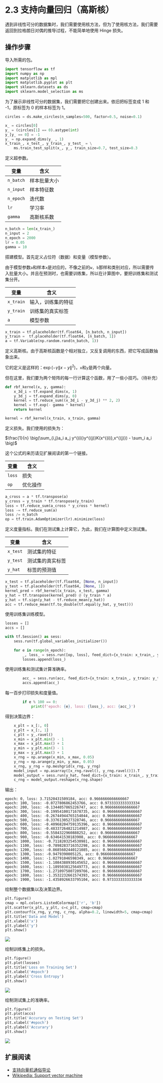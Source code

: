 # 2.3 支持向量回归（高斯核）

遇到非线性可分的数据集时，我们需要使用核方法，但为了使用核方法，我们需要返回到拉格朗日对偶的推导过程，不能简单地使用 Hinge 损失。

## 操作步骤

导入所需的包。

```py
import tensorflow as tf
import numpy as np
import matplotlib as mpl
import matplotlib.pyplot as plt
import sklearn.datasets as ds
import sklearn.model_selection as ms
```

为了展示非线性可分的数据集，我们需要把它创建出来。依旧把标签变成 1 和 -1，原标签为 0 的样本标签为 1。

```py
circles = ds.make_circles(n_samples=500, factor=0.5, noise=0.1)

x_ = circles[0]
y_ = (circles[1] == 0).astype(int)
y_[y_ == 0] = -1
y_ = np.expand_dims(y_ , 1)
x_train_, x_test_, y_train_, y_test_ = \
    ms.train_test_split(x_, y_, train_size=0.7, test_size=0.3
```

定义超参数。

| 变量 | 含义 |
| --- | --- |
| `n_batch` | 样本批量大小 |
| `n_input` | 样本特征数 |
| `n_epoch` | 迭代数 |
| `lr` | 学习率 |
| `gamma` | 高斯核系数 |


```py
n_batch = len(x_train_)
n_input = 2
n_epoch = 2000
lr = 0.05
gamma = 10
```

搭建模型。首先定义占位符（数据）和变量（模型参数）。

由于模型参数`a`和样本`x`是对应的，不像之前的`w, b`那样和类别对应，所以需要传入批量大小。并且在预测时，也需要训练集，所以在计算图中，要把训练集和测试集分开。

| 变量 | 含义 |
| --- | --- |
| `x_train` | 输入，训练集的特征 |
| `y_train` | 训练集的真实标签 |
| `a` | 模型参数 |

```py
x_train = tf.placeholder(tf.float64, [n_batch, n_input])
y_train =  tf.placeholder(tf.float64, [n_batch, 1])
a = tf.Variable(np.random.rand(n_batch, 1))
```

定义高斯核。由于高斯核函数是个相对独立，又反复调用的东西，把它写成函数抽象出来。

它的定义是这样的：$\exp(- \gamma \|x - y\|^2)$，`x`和`y`是两个向量。

但在这里，我们要为两个矩阵的每一行计算这个函数，用了一些小技巧。（待补充）

```py
def rbf_kernel(x, y, gamma):
    x_3d_i = tf.expand_dims(x, 1)
    y_3d_j = tf.expand_dims(y, 0)
    kernel = tf.reduce_sum((x_3d_i - y_3d_j) ** 2, 2)
    kernel = tf.exp(- gamma * kernel)
    return kernel

kernel = rbf_kernel(x_train, x_train, gamma)
```

定义损失。我们使用的损失为：

$\frac{1}{n} \big(\sum_{i,j}a_i a_j y^{(i)}y^{(j)}K(x^{(i)},x^{(j)}) - \sum_i a_i \big)$

这个公式的来历请见扩展阅读的第一个链接。

| 变量 | 含义 |
| --- | --- |
| `loss` | 损失 |
| `op` | 优化操作 |

```py
a_cross = a * tf.transpose(a)
y_cross = y_train * tf.transpose(y_train)
loss = tf.reduce_sum(a_cross * y_cross * kernel)
loss -= tf.reduce_sum(a)
loss /= n_batch
op = tf.train.AdamOptimizer(lr).minimize(loss)
```

定义度量指标。我们在测试集上计算它，为此，我们在计算图中定义测试集。

| 变量 | 含义 |
| --- | --- |
| `x_test` | 测试集的特征 |
| `y_test` | 测试集的真实标签 |
| `y_hat` | 标签的预测值 |

```py
x_test = tf.placeholder(tf.float64, [None, n_input])
y_test = tf.placeholder(tf.float64, [None, 1])
kernel_pred = rbf_kernel(x_train, x_test, gamma)
y_hat = tf.transpose(kernel_pred) @ (y_train * a)
y_hat = tf.sign(y_hat - tf.reduce_mean(y_hat))
acc = tf.reduce_mean(tf.to_double(tf.equal(y_hat, y_test)))
```

使用训练集训练模型。

```py
losses = []
accs = []

with tf.Session() as sess:
    sess.run(tf.global_variables_initializer())
    
    for e in range(n_epoch):
        _, loss_ = sess.run([op, loss], feed_dict={x_train: x_train_, y_train: y_train_})
        losses.append(loss_)
```

使用训练集和测试集计算准确率。

```py
        acc_ = sess.run(acc, feed_dict={x_train: x_train_, y_train: y_train_, x_test: x_test_, y_test: y_test_})
        accs.append(acc_)
```

每一百步打印损失和度量值。

```py
        if e % 100 == 0:
            print(f'epoch: {e}, loss: {loss_}, acc: {acc_}')
```

得到决策边界：

```py
    x_plt = x_[:, 0]
    y_plt = x_[:, 1]
    c_plt = y_.ravel()
    x_min = x_plt.min() - 1
    x_max = x_plt.max() + 1
    y_min = y_plt.min() - 1
    y_max = y_plt.max() + 1
    x_rng = np.arange(x_min, x_max, 0.05)
    y_rng = np.arange(y_min, y_max, 0.05)
    x_rng, y_rng = np.meshgrid(x_rng, y_rng)
    model_input = np.asarray([x_rng.ravel(), y_rng.ravel()]).T
    model_output = sess.run(y_hat, feed_dict={x_train: x_train_, y_train: y_train_, x_test: model_input}).astype(int)
    c_rng = model_output.reshape(x_rng.shape)
```

输出：

```
epoch: 0, loss: 3.71520431509184, acc: 0.9666666666666667
epoch: 100, loss: -0.0727806862453766, acc: 0.9733333333333334
epoch: 200, loss: -0.1344057865226747, acc: 0.9666666666666667
epoch: 300, loss: -0.19954100171678735, acc: 0.9666666666666667
epoch: 400, loss: -0.26744944765154044, acc: 0.9666666666666667
epoch: 500, loss: -0.3376130527328746, acc: 0.9666666666666667
epoch: 600, loss: -0.40968204759135396, acc: 0.9666666666666667
epoch: 700, loss: -0.48337264821214987, acc: 0.9666666666666667
epoch: 800, loss: -0.5584322960888252, acc: 0.9666666666666667
epoch: 900, loss: -0.634641530183908, acc: 0.9666666666666667
epoch: 1000, loss: -0.7118203254530981, acc: 0.9666666666666667
epoch: 1100, loss: -0.7898283716352298, acc: 0.9666666666666667
epoch: 1200, loss: -0.8685602440121085, acc: 0.9666666666666667
epoch: 1300, loss: -0.9479390005125, acc: 0.9666666666666667
epoch: 1400, loss: -1.02791046598349, acc: 0.9666666666666667
epoch: 1500, loss: -1.1084388930145652, acc: 0.9666666666666667
epoch: 1600, loss: -1.1895038125649773, acc: 0.9666666666666667
epoch: 1700, loss: -1.2710975807209766, acc: 0.9666666666666667
epoch: 1800, loss: -1.3532232661574393, acc: 0.9666666666666667
epoch: 1900, loss: -1.4358926633795104, acc: 0.9733333333333334
```

绘制整个数据集以及决策边界。

```py
plt.figure()
cmap = mpl.colors.ListedColormap(['r', 'b'])
plt.scatter(x_plt, y_plt, c=c_plt, cmap=cmap)
plt.contourf(x_rng, y_rng, c_rng, alpha=0.2, linewidth=5, cmap=cmap)
plt.title('Data and Model')
plt.xlabel('x')
plt.ylabel('y')
plt.show()
```

![](../img/2-3-1.png)

绘制训练集上的损失。

```py
plt.figure()
plt.plot(losses)
plt.title('Loss on Training Set')
plt.xlabel('#epoch')
plt.ylabel('Cross Entropy')
plt.show()
```

![](../img/2-3-2.png)

绘制测试集上的准确率。

```py
plt.figure()
plt.plot(accs)
plt.title('Accurary on Testing Set')
plt.xlabel('#epoch')
plt.ylabel('Accurary')
plt.show()
```

![](../img/2-3-3.png)

## 扩展阅读

+   [支持向量机通俗导论](https://blog.csdn.net/v_july_v/article/details/7624837)
+   [Wikipedia: Support vector machine](https://en.wikipedia.org/wiki/Support_vector_machine)